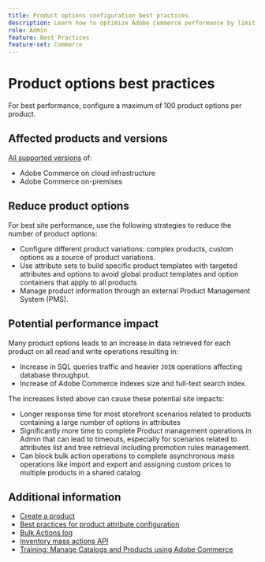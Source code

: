 ```yaml
---
title: Product options configuration best practices
description: Learn how to optimize Adobe Commerce performance by limiting the number of product options.
role: Admin
feature: Best Practices
feature-set: Commerce
---
```


# Product options best practices

For best performance, configure a maximum of 100 product options per product. 
## Affected products and versions

[All supported versions](../../../release/versions.md) of:

- Adobe Commerce on cloud infrastructure
- Adobe Commerce on-premises

## Reduce product options

For best site performance, use the following strategies to reduce the number of product options:

- Configure different product variations: complex products, custom options as a source of product variations.
- Use attribute sets to build specific product templates with targeted attributes and options to avoid global product templates and option containers that apply to all products
- Manage product information through an external Product Management System (PMS).

## Potential performance impact

Many product options leads to an increase in data retrieved for each product on all read and write operations resulting in:

- Increase in SQL queries traffic and heavier `JOIN` operations affecting database throughput.
- Increase of Adobe Commerce indexes size and full-text search index.

The increases listed above can cause these potential site impacts:

- Longer response time for most storefront scenarios related to products containing a large number of options in attributes
- Significantly more time to complete Product management operations in Admin that can lead to timeouts, especially for scenarios related to attributes list and tree retrieval including promotion rules management.
- Can block bulk action operations to complete asynchronous mass operations like import and export and assigning custom prices to multiple products in a shared catalog

## Additional information

- [Create a product](https://experienceleague.adobe.com/docs/commerce-admin/catalog/products/product-create.html)
- [Best practices for product attribute configuration](product-attributes-and-options.md)
- [Bulk Actions log](https://docs.magento.com/user-guide/system/action-log-bulk-actions.html)
- [Inventory mass actions API](https://developer.adobe.com/commerce/webapi/rest/inventory/bulk-inventory/)
- [Training: Manage Catalogs and Products using Adobe Commerce](https://learning.adobe.com/catalog/adobe_commerce/cours000000000098643.html)
